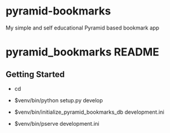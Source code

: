 pyramid-bookmarks
=================

My simple and self educational Pyramid based bookmark app

pyramid_bookmarks README
==================

Getting Started
---------------

- cd <directory containing this file>

- $venv/bin/python setup.py develop

- $venv/bin/initialize_pyramid_bookmarks_db development.ini

- $venv/bin/pserve development.ini

